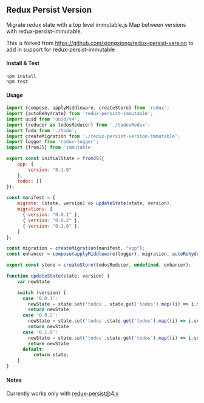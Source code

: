 ## Redux Persist Version

Migrate redux state with a top level immutable.js Map between versions with redux-persist-immutable.

This is forked from https://github.com/xiongxiong/redux-persist-version to add in support for redux-persist-immutable

#### Install & Test

```
npm install
npm test
```

#### Usage
```js
import {compose, applyMiddleware, createStore} from 'redux';
import {autoRehydrate} from 'redux-persist-immutable';
import uuid from 'uuid/v4';
import {reducer as todosReducer} from './todosRedux';
import Todo from './todo';
import createMigration from './redux-persist-version-immutable';
import logger from 'redux-logger';
import {fromJS} from 'immutable'

export const initialState = fromJS({
    app: {
        version: "0.1.0"
    },
    todos: []
});

const manifest = {
    migrate: (state, version) => updateState(state, version),
    migrations: [
      { version: "0.0.1" },
      { version: "0.0.2" },
      { version: "0.1.0" },
    ]
};

const migration = createMigration(manifest, "app");
const enhancer = compose(applyMiddleware(logger), migration, autoRehydrate({log: true}));

export const store = createStore(todosReducer, undefined, enhancer);

function updateState(state, version) {
    var newState

    switch (version) {
      case '0.0.1':
        newState = state.set('todos', state.get('todos').map((i) => i.set('complete', false)))
        return newState
      case '0.0.2':
        newState = state.set('todos',state.get('todos').map((i) => i.set('assigned', 'me')))
        return newState
      case '0.1.0':
        newState = state.set('todos',state.get('todos').map((i) => i.set('priority', 'high')))
        return newState
      default:
          return state;
    }
}

```
#### Notes
Currently works only with redux-persist@4.x
